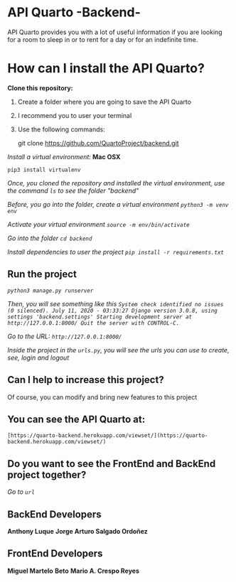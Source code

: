 ﻿# API Quarto -Backend-

API Quarto provides you with a lot of useful information if you are looking for a room to sleep in or to rent for a day or for an indefinite time.



# How can I install the API Quarto?
**Clone this repository:**

 1. Create a folder where you are going to save the API Quarto
 2. I recommend you to user your terminal 
 3. Use the following commands:

    git clone https://github.com/QuartoProject/backend.git
    
*Install a virtual environment:*
**Mac OSX**

    pip3 install virtualenv
  

*Once, you cloned the repository and installed the virtual environment, use the command `ls` to see the folder "backend"*

*Before, you go into the folder, create a virtual environment `python3 -m venv env`* 

*Activate your virtual environment `source -m env/bin/activate`*

*Go into the folder `cd backend`*

*Install dependencies to user the project `pip install -r requirements.txt`*

## Run the project
*`python3 manage.py runserver`*

*Then, you will see something like this
`System check identified no issues (0 silenced).
July 11, 2020 - 03:33:27
Django version 3.0.8, using settings 'backend.settings'
Starting development server at http://127.0.0.1:8000/
Quit the server with CONTROL-C.`*

*Go to the URL: `http://127.0.0.1:8000/`*

*Inside the project in the `urls.py`, you will see the urls you can use to create, see, login and logout*

## Can I help to increase this project?

Of course, you can modify and bring new features to this project

## You can see the API Quarto at:

    [https://quarto-backend.herokuapp.com/viewset/](https://quarto-backend.herokuapp.com/viewset/)

## Do you want to see the FrontEnd and BackEnd project together?
*Go to `url`*

## BackEnd Developers
**Anthony Luque**
**Jorge Arturo Salgado Ordoñez**

## FrontEnd Developers
**Miguel Martelo**
**Beto**
**Mario A. Crespo Reyes**

